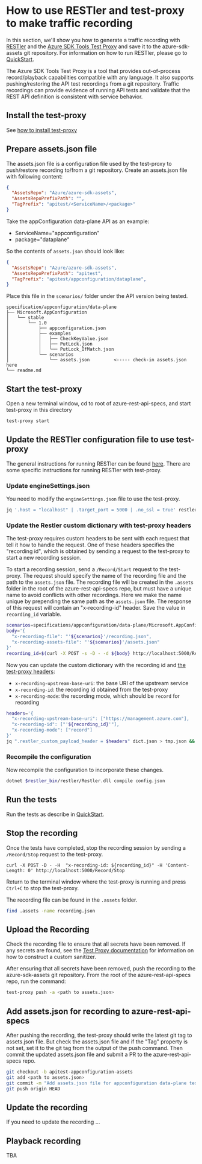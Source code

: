 # How to use RESTler and test-proxy to make traffic recording

In this section, we'll show you how to generate a traffic recording with [RESTler][] and the
[Azure SDK Tools Test Proxy][] and save it to the azure-sdk-assets git repository.
For information on how to run RESTler, please go to [QuickStart](./QuickStart.md).

The Azure SDK Tools Test Proxy is a tool that provides out-of-process record/playback capabilities compatible with any language.
It also supports pushing/restoring the API test recordings from a git repository.
Traffic recordings can provide evidence of running API tests and validate that the REST API definition is consistent with service behavior.

[RESTler]: https://github.com/microsoft/restler-fuzzer
[Azure SDK Tools Test Proxy]: https://github.com/Azure/azure-sdk-tools/blob/main/tools/test-proxy/Azure.Sdk.Tools.TestProxy/README.md

## Install the test-proxy

See [how to install test-proxy](https://github.com/Azure/azure-sdk-tools/blob/main/tools/test-proxy/Azure.Sdk.Tools.TestProxy/README.md#installation)

## Prepare assets.json file

The assets.json file is a configuration file used by the test-proxy to push/restore recording to/from a git repository.
Create an assets.json file with following content:

```json
{
  "AssetsRepo": "Azure/azure-sdk-assets",
  "AssetsRepoPrefixPath": "",
  "TagPrefix": "apitest/<ServiceName>/<package>"
}
```

Take the appConfiguration data-plane API as an example:
- ServiceName="appconfiguration"
- package="dataplane"

So the contents of `assets.json` should look like:
```json
{
  "AssetsRepo": "Azure/azure-sdk-assets",
  "AssetsRepoPrefixPath": "apitest",
  "TagPrefix": "apitest/appconfiguration/dataplane",
}
```

Place this file in the `scenarios/` folder under the API version being tested.

```
specification/appconfiguration/data-plane
├── Microsoft.AppConfiguration
│   └── stable
│       └── 1.0
│           ├── appconfiguration.json
│           ├── examples
│           │   ├── CheckKeyValue.json
│           │   ├── PutLock.json
│           │   └── PutLock_IfMatch.json
│           └── scenarios
│               └── assets.json         <----- check-in assets.json here
└── readme.md
```

## Start the test-proxy

Open a new terminal window, cd to root of azure-rest-api-specs, and start test-proxy in this directory

```bash
test-proxy start
```

## Update the RESTler configuration file to use test-proxy

The general instructions for running RESTler can be found [here](./QuickStart.md).
There are some specific instructions for running RESTler with test-proxy.

### Update engineSettings.json

You need to modify the `engineSettings.json` file to use the test-proxy.

```sh
jq '.host = "localhost" | .target_port = 5000 | .no_ssl = true' restlerConfig/engine_settings.json > engine_settings.json
```

### Update the Restler custom dictionary with test-proxy headers

The test-proxy requires custom headers to be sent with each request that tell it how to handle the request.
One of these headers specifies the "recording id", which is obtained by sending a request to the test-proxy to start a new recording session.

To start a recording session, send a `/Record/Start` request to the test-proxy.
The request should specify the name of the recording file and the path to the `assets.json` file.
The recording file will be created in the `.assets` folder in the root of the azure-rest-api-specs repo,
but must have a unique name to avoid conflicts with other recordings.
Here we make the name unique by prepending the same path as the `assets.json` file.
The response of this request will contain an "x-recording-id" header. Save the value in `recording_id` variable.

```sh
scenarios=specifications/appconfiguration/data-plane/Microsoft.AppConfiguration/stable/1.0/scenarios
body='{ 
  "x-recording-file": "'${scenarios}'/recording.json",
  "x-recording-assets-file": "'${scenarios}'/assets.json"
}'
recording_id=$(curl -X POST -s -D - -d ${body} http://localhost:5000/Record/Start | grep 'x-recording-id' | awk '{print $2}' | sed 's/\r$//')
```

Now you can update the custom dictionary with the recording id and [the test-proxy headers](https://github.com/Azure/azure-sdk-tools/blob/main/tools/test-proxy/Azure.Sdk.Tools.TestProxy/README.md#run-your-tests):
- `x-recording-upstream-base-uri`: the base URI of the upstream service
- `x-recording-id`: the recording id obtained from the test-proxy
- `x-recording-mode`: the recording mode, which should be `record` for recording

```sh
headers='{                                                 
  "x-recording-upstream-base-uri": ["https://management.azure.com"],
  "x-recording-id": ["'${recording_id}'"],
  "x-recording-mode": ["record"]
}'
jq ".restler_custom_payload_header = $headers" dict.json > tmp.json && mv tmp.json dict.json 
```

### Recompile the configuration

Now recompile the configuration to incorporate these changes.

```sh
dotnet $restler_bin/restler/Restler.dll compile config.json
```

## Run the tests

Run the tests as describe in [QuickStart](./QuickStart.md#run-the-tests).

## Stop the recording

Once the tests have completed, stop the recording session by sending a `/Record/Stop` request to the test-proxy.
```
curl -X POST -D - -H  "x-recording-id: ${recording_id}" -H 'Content-Length: 0' http://localhost:5000/Record/Stop
```

Return to the terminal window where the test-proxy is running and press `Ctrl+C` to stop the test-proxy.

The recording file can be found in the `.assets` folder.

```sh
find .assets -name recording.json
```

## Upload the Recording

Check the recording file to ensure that all secrets have been removed.
If any secrets are found, see the [Test Proxy documentation](https://github.com/Azure/azure-sdk-tools/blob/main/tools/test-proxy/Azure.Sdk.Tools.TestProxy/README.md#session-and-test-level-transforms-sanitizers-and-matchers)
for information on how to construct a custom sanitizer.

After ensuring that all secrets have been removed, push the recording to the azure-sdk-assets git repository.
From the root of the azure-rest-api-specs repo, run the command:

```bash
test-proxy push -a <path to assets.json>
```

## Add assets.json for recording to azure-rest-api-specs

After pushing the recording, the test-proxy should write the latest git tag to assets.json file.
But check the assets.json file and if the "Tag" property is not set, set it to the git tag from the output of the push command.
Then commit the updated assets.json file and submit a PR to the azure-rest-api-specs repo.

```sh
git checkout -b apitest-appconfiguration-assets
git add <path to assets.json>
git commit -m "Add assets.json file for appconfiguration data-plane test recording."
git push origin HEAD
```

## Update the recording

If you need to update the recording ...

## Playback recording

TBA
